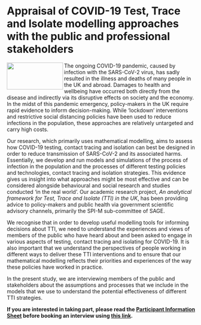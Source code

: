 # Appraisal of COVID-19 Test, Trace and Isolate modelling approaches with the public and professional stakeholders 

<img align="left" src="https://user-images.githubusercontent.com/82951871/123474744-53395400-d5f2-11eb-8142-4cd35cac9dbe.jpg" width="150" height="72">

The ongoing COVID-19 pandemic, caused by infection with the SARS-CoV-2 virus, has sadly resulted in the illness and deaths of many people in the UK and abroad. Damages to health and wellbeing have occurred both directly from the disease and indirectly via its disruptive effects on society and the economy. In the midst of this pandemic emergency, policy-makers in the UK require rapid evidence to inform decision-making. While ‘lockdown’ interventions and restrictive social distancing policies have been used to reduce infections in the population, these approaches are relatively untargeted and carry high costs. 

Our research, which primarily uses mathematical modelling, aims to assess how COVID-19 testing, contact tracing and isolation can best be designed in order to reduce transmission of SARS-CoV-2 and its associated harms. Essentially, we develop and run models and simulations of the process of infection in the population and the processes of different testing policies and technologies, contact tracing and isolation strategies. This evidence gives us insight into what approaches might be most effective and can be considered alongside behavioural and social research and studies conducted ‘in the real world’. Our academic research project, *An analytical framework for Test, Trace and Isolate (TTI) in the UK*, has been providing advice to policy-makers and public health via government scientific advisory channels, primarily the SPI-M sub-committee of SAGE. 

We recognise that in order to develop useful modelling tools for informing decisions about TTI, we need to understand the experiences and views of members of the public who have heard about and been asked to engage in various aspects of testing, contact tracing and isolating for COVID-19. It is also important that we understand the perspectives of people working in different ways to deliver these TTI interventions and to ensure that our mathematical modelling reflects their priorities and experiences of the way these policies have worked in practice. 

In the present study, we are interviewing members of the public and stakeholders about the assumptions and processes that we include in the models that we use to understand the potential effectiveness of different TTI strategies. 

**If you are interested in taking part, please read the [Participant Information Sheet](https://github.com/test-trace-isolate-interviews/public-recruitment/wiki/Participant-Information-Sheet) before booking an interview using [this link](https://doodle.com/mm/guymarshall1/covid19-ppie).**
